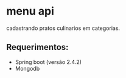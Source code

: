 # menu api

 cadastrando pratos culinarios 
   em categorias.

## Requerimentos:

- Spring boot (versão 2.4.2)
- Mongodb




